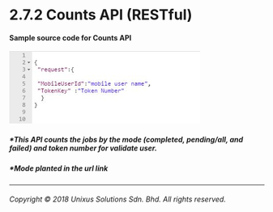 # 2.7.2 Counts API \(RESTful\)

#### Sample source code for Counts API

![](/assets/countjson.JPG)

##### \*This API counts the jobs by the mode \(completed, pending/all, and failed\) and token number for validate user.

##### \*Mode planted in the url link

---

###### Copyright © 2018 Unixus Solutions Sdn. Bhd. All rights reserved.



